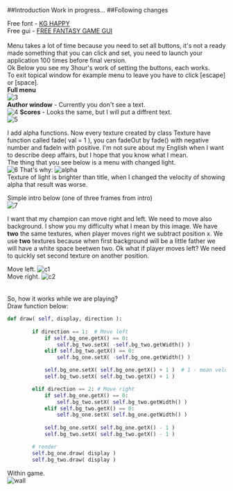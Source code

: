 ##Introduction
Work in progress...
##Following changes

Free font - [KG HAPPY](http://www.fontspace.com/kimberly-geswein/kg-happy "KG HAPPY")<br />
Free gui - [FREE FANTASY GAME GUI](http://www.gameart2d.com/free-fantasy-game-gui.html "FREE FANTASY GAME GUI")<br /><br />
Menu takes a lot of time because you need to set all buttons, it's not a ready made something that you can click and set, you need to launch your application 100 times before final version.<br />
Ok Below you see my 3hour's work of setting the buttons, each works.<br />
To exit topical window for example menu to leave you have to click [escape] or [space]. <br />
**Full menu**<br />
![3](https://cloud.githubusercontent.com/assets/19840443/17930208/55a3ab18-6a05-11e6-8557-2d834d20f2fd.png)
<br />
**Author window** - Currently you don't see a text. <br/>
![4](https://cloud.githubusercontent.com/assets/19840443/17930261/9497fd92-6a05-11e6-94f6-b00e23266d0a.png)
**Scores** - Looks the same, but I will put a diffrent text.<br/>
![5](https://cloud.githubusercontent.com/assets/19840443/17930279/a2ca2124-6a05-11e6-8699-2ea39aac805b.png)

I add alpha functions. Now every texture created by class Texture have function called fade( val = 1 ), you can fadeOut by fade() with negative number and fadeIn with positive. I'm not sure about my English when I want to describe deep affairs, but I hope that you know what I mean. <br/>
The thing that you see below is a menu with changed light.<br/>
![6](https://cloud.githubusercontent.com/assets/19840443/17967374/1d059740-6ac7-11e6-9895-9472801c70f0.png)
That's why: ![alpha](https://cloud.githubusercontent.com/assets/19840443/17968017/bb6f0f30-6aca-11e6-81ad-77fa0964ee2d.png) <br/>
Texture of light is brighter than title, when I changed the velocity of showing alpha that result was worse. <br/>

Simple intro below (one of three frames from intro) <br/>
![7](https://cloud.githubusercontent.com/assets/19840443/17968114/58668bc4-6acb-11e6-8702-61a4d197d641.png)

I want that my champion can move right and left. We need to move also background. I show you my difficulty what I mean by this image. We have **two** the same textures, when player moves right we subtract position x. We use **two** textures because when first background will be a little father we will have a white space beetwen two. Ok what if player moves left? We need to quickly set second texture on another position. <br/>

Move left.
![c1](https://cloud.githubusercontent.com/assets/19840443/17997244/ad355322-6b6d-11e6-8c3e-7cfd341b4ff0.png)<br/>
Move right.
![c2](https://cloud.githubusercontent.com/assets/19840443/17997260/c6c7d3d2-6b6d-11e6-9443-9dc010a005bf.png)<br/>
<br/><br/>
So, how it works while we are playing? <br/>
Draw function below: <br/>
```python
def draw( self, display, direction ):
		
		if direction == 1:	# Move left
			if self.bg_one.getX() == 0:
				self.bg_two.setX( -self.bg_two.getWidth() )
			elif self.bg_two.getX() == 0:
				self.bg_one.setX( -self.bg_one.getWidth() )

			self.bg_one.setX( self.bg_one.getX() + 1 )  # 1 - mean velocity, we can also add another variable
			self.bg_two.setX( self.bg_two.getX() + 1 )

		elif direction == 2: # Move right
			if self.bg_one.getX() == 0:
				self.bg_two.setX( self.bg_two.getWidth() )
			elif self.bg_two.getX() == 0:
				self.bg_one.setX( self.bg_one.getWidth() )
      
			self.bg_one.setX( self.bg_one.getX() - 1 )
			self.bg_two.setX( self.bg_two.getX() - 1 )

		# render
		self.bg_one.draw( display )
		self.bg_two.draw( display )
```
Within game. <br/>
![wall](https://cloud.githubusercontent.com/assets/19840443/17997576/84af3dd0-6b6f-11e6-96af-a4f579215e64.png)

